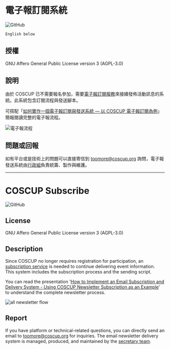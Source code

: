 # 電子報訂閱系統

![GitHub](https://img.shields.io/github/license/COSCUP/subscribe)

`English below`

## 授權

GNU Affero General Public License version 3 (AGPL-3.0)

## 說明

由於 COSCUP 已不需要報名參加，需要[電子報訂閱服務](https://secretary.coscup.org/subscribe/coscup)來接續發佈活動訊息的系統。此系統包含訂閱流程與發送腳本。

可搭配「[如何實作一個電子報訂閱與發送系統 — 以 COSCUP 電子報訂閱為例](https://volunteer.coscup.org/doc/how_to_implement_an_email_subscription_coscup2023.pdf)」簡報閱讀完整的電子報流程。

![電子報流程](https://volunteer.coscup.org/img/coscup_subscribe.svg)

## 問題或回報

如有平台或是技術上的問題可以直接寄信到 [toomore@coscup.org](mailto:toomore@coscup.org) 詢問，電子報發送系統由[行政組](https://volunteer.coscup.org/docs/zh_TW/secretary_team/overview/)負責統籌、製作與維護。

---

# COSCUP Subscribe

![GitHub](https://img.shields.io/github/license/COSCUP/subscribe)

## License

GNU Affero General Public License version 3 (AGPL-3.0)

## Description

Since COSCUP no longer requires registration for participation, an [subscription service](https://secretary.coscup.org/subscribe/coscup) is needed to continue delivering event information. This system includes the subscription process and the sending script.

You can read the presentation '[How to Implement an Email Subscription and Delivery System - Using COSCUP Newsletter Subscription as an Example](https://volunteer.coscup.org/doc/how_to_implement_an_email_subscription_coscup2023.pdf)' to understand the complete newsletter process.

![all newsletter flow](https://volunteer.coscup.org/img/coscup_subscribe.svg)

## Report

If you have platform or technical-related questions, you can directly send an email to [toomore@coscup.org](mailto:toomore@coscup.org) for inquiries. The email newsletter delivery system is managed, produced, and maintained by the [secretary team](https://volunteer.coscup.org/docs/secretary_team/overview/).
